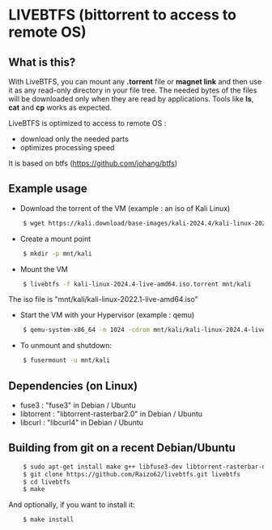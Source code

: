 # LIVEBTFS (bittorrent to access to remote OS)

## What is this?

With LiveBTFS, you can mount any **.torrent** file or **magnet link** and then use it as any read-only directory in your file tree. The needed bytes of the files will be downloaded only when they are read by applications. Tools like **ls**, **cat** and **cp** works as expected.

LiveBTFS is optimized to access to remote OS :
  * download only the needed parts
  * optimizes processing speed

It is based on btfs (https://github.com/johang/btfs)

## Example usage

  * Download the torrent of the VM (example : an iso of Kali Linux)
```bash
    $ wget https://kali.download/base-images/kali-2024.4/kali-linux-2024.4-live-amd64.iso.torrent
```

  * Create a mount point
```bash
    $ mkdir -p mnt/kali
```

  * Mount the VM
```bash
    $ livebtfs -f kali-linux-2024.4-live-amd64.iso.torrent mnt/kali
```

The iso file is "mnt/kali/kali-linux-2022.1-live-amd64.iso"

  * Start the VM with your Hypervisor (example : qemu)
```bash
    $ qemu-system-x86_64 -m 1024 -cdrom mnt/kali/kali-linux-2024.4-live-amd64.iso -enable-kvm -usb -device usb-tablet
```

  * To unmount and shutdown:
```bash
    $ fusermount -u mnt/kali
```

## Dependencies (on Linux)

* fuse3 : "fuse3" in Debian / Ubuntu
* libtorrent : "libtorrent-rasterbar2.0" in Debian / Ubuntu
* libcurl : "libcurl4" in Debian / Ubuntu

## Building from git on a recent Debian/Ubuntu

```bash
    $ sudo apt-get install make g++ libfuse3-dev libtorrent-rasterbar-dev libcurl4-openssl-dev gzip
    $ git clone https://github.com/Raizo62/livebtfs.git livebtfs
    $ cd livebtfs
    $ make
```

And optionally, if you want to install it:

```bash
    $ make install
```
